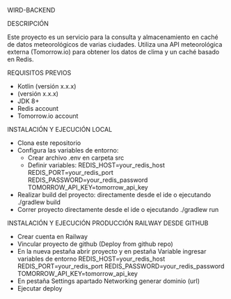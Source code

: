 WIRD-BACKEND 

DESCRIPCIÓN

Este proyecto es un servicio para la consulta y almacenamiento en caché de datos meteorológicos de varias ciudades. 
Utiliza una API meteorológica externa (Tomorrow.io) para obtener los datos de clima y un caché basado en Redis.

REQUISITOS PREVIOS

-  Kotlin (versión x.x.x)
-  (versión x.x.x)
-  JDK 8+
-  Redis account
-  Tomorrow.io account


INSTALACIÓN Y EJECUCIÓN LOCAL

- Clona este repositorio
- Configura las variables de entorno:
  - Crear archivo .env en carpeta src
  - Definir variables:
      REDIS_HOST=your_redis_host
      REDIS_PORT=your_redis_port
      REDIS_PASSWORD=your_redis_password
      TOMORROW_API_KEY=tomorrow_api_key
- Realizar build del proyecto:
   directamente desde el ide o ejecutando ./gradlew build
- Correr proyecto
   directamente desde el ide o ejecutando ./gradlew run


INSTALACIÓN Y EJECUCIÓN PRODUCCIÓN RAILWAY DESDE GITHUB

- Crear cuenta en Railway
- Vincular proyecto de github (Deploy from github repo)
- En la nueva pestaña abrir proyecto y en pestaña Variable ingresar variables de entorno
      REDIS_HOST=your_redis_host
      REDIS_PORT=your_redis_port
      REDIS_PASSWORD=your_redis_password
      TOMORROW_API_KEY=tomorrow_api_key
- En pestaña Settings apartado Networking generar dominio (url)
- Ejecutar deploy

